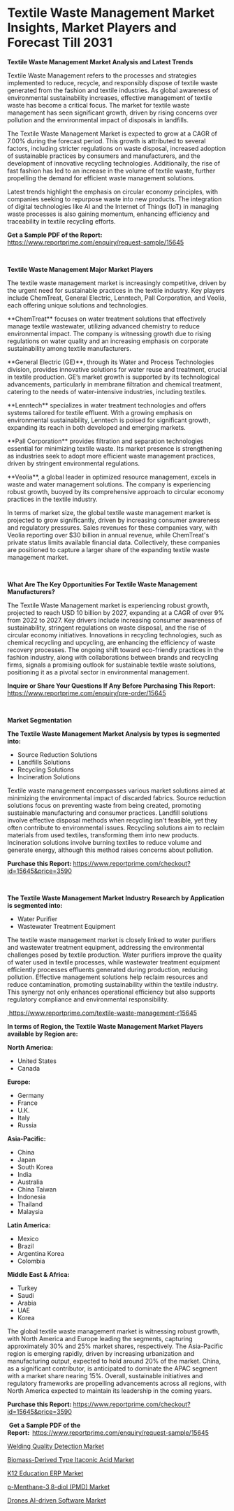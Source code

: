 <p><h1>Textile Waste Management Market Insights, Market Players and Forecast Till 2031</h1></p><p><strong>Textile Waste Management Market Analysis and Latest Trends</strong></p>
<p><p>Textile Waste Management refers to the processes and strategies implemented to reduce, recycle, and responsibly dispose of textile waste generated from the fashion and textile industries. As global awareness of environmental sustainability increases, effective management of textile waste has become a critical focus. The market for textile waste management has seen significant growth, driven by rising concerns over pollution and the environmental impact of disposals in landfills.</p><p>The Textile Waste Management Market is expected to grow at a CAGR of 7.00% during the forecast period. This growth is attributed to several factors, including stricter regulations on waste disposal, increased adoption of sustainable practices by consumers and manufacturers, and the development of innovative recycling technologies. Additionally, the rise of fast fashion has led to an increase in the volume of textile waste, further propelling the demand for efficient waste management solutions. </p><p>Latest trends highlight the emphasis on circular economy principles, with companies seeking to repurpose waste into new products. The integration of digital technologies like AI and the Internet of Things (IoT) in managing waste processes is also gaining momentum, enhancing efficiency and traceability in textile recycling efforts.</p></p>
<p><strong>Get a Sample PDF of the Report:&nbsp;</strong> <a href="https://www.reportprime.com/enquiry/request-sample/15645?utm_campaign=1286&utm_medium=2&utm_source=Github&utm_content=ia&utm_term=11102024&utm_id=textile-waste-management">https://www.reportprime.com/enquiry/request-sample/15645</a></p>
<p>&nbsp;</p>
<p><strong>Textile Waste Management Major Market Players</strong></p>
<p><p>The textile waste management market is increasingly competitive, driven by the urgent need for sustainable practices in the textile industry. Key players include ChemTreat, General Electric, Lenntech, Pall Corporation, and Veolia, each offering unique solutions and technologies.</p><p>**ChemTreat** focuses on water treatment solutions that effectively manage textile wastewater, utilizing advanced chemistry to reduce environmental impact. The company is witnessing growth due to rising regulations on water quality and an increasing emphasis on corporate sustainability among textile manufacturers.</p><p>**General Electric (GE)**, through its Water and Process Technologies division, provides innovative solutions for water reuse and treatment, crucial in textile production. GE’s market growth is supported by its technological advancements, particularly in membrane filtration and chemical treatment, catering to the needs of water-intensive industries, including textiles.</p><p>**Lenntech** specializes in water treatment technologies and offers systems tailored for textile effluent. With a growing emphasis on environmental sustainability, Lenntech is poised for significant growth, expanding its reach in both developed and emerging markets.</p><p>**Pall Corporation** provides filtration and separation technologies essential for minimizing textile waste. Its market presence is strengthening as industries seek to adopt more efficient waste management practices, driven by stringent environmental regulations.</p><p>**Veolia**, a global leader in optimized resource management, excels in waste and water management solutions. The company is experiencing robust growth, buoyed by its comprehensive approach to circular economy practices in the textile industry.</p><p>In terms of market size, the global textile waste management market is projected to grow significantly, driven by increasing consumer awareness and regulatory pressures. Sales revenues for these companies vary, with Veolia reporting over $30 billion in annual revenue, while ChemTreat's private status limits available financial data. Collectively, these companies are positioned to capture a larger share of the expanding textile waste management market.</p></p>
<p>&nbsp;</p>
<p><strong>What Are The Key Opportunities For Textile Waste Management Manufacturers?</strong></p>
<p><p>The Textile Waste Management market is experiencing robust growth, projected to reach USD 10 billion by 2027, expanding at a CAGR of over 9% from 2022 to 2027. Key drivers include increasing consumer awareness of sustainability, stringent regulations on waste disposal, and the rise of circular economy initiatives. Innovations in recycling technologies, such as chemical recycling and upcycling, are enhancing the efficiency of waste recovery processes. The ongoing shift toward eco-friendly practices in the fashion industry, along with collaborations between brands and recycling firms, signals a promising outlook for sustainable textile waste solutions, positioning it as a pivotal sector in environmental management.</p></p>
<p><strong>Inquire or Share Your Questions If Any Before Purchasing This Report:</strong> <a href="https://www.reportprime.com/enquiry/pre-order/15645?utm_campaign=1286&utm_medium=2&utm_source=Github&utm_content=ia&utm_term=11102024&utm_id=textile-waste-management">https://www.reportprime.com/enquiry/pre-order/15645</a></p>
<p>&nbsp;</p>
<p><strong>Market Segmentation</strong></p>
<p><strong>The Textile Waste Management Market Analysis by types is segmented into:</strong></p>
<p><ul><li>Source Reduction Solutions</li><li>Landfills Solutions</li><li>Recycling Solutions</li><li>Incineration Solutions</li></ul></p>
<p><p>Textile waste management encompasses various market solutions aimed at minimizing the environmental impact of discarded fabrics. Source reduction solutions focus on preventing waste from being created, promoting sustainable manufacturing and consumer practices. Landfill solutions involve effective disposal methods when recycling isn't feasible, yet they often contribute to environmental issues. Recycling solutions aim to reclaim materials from used textiles, transforming them into new products. Incineration solutions involve burning textiles to reduce volume and generate energy, although this method raises concerns about pollution.</p></p>
<p><strong>Purchase this Report:&nbsp;</strong><a href="https://www.reportprime.com/checkout?id=15645&price=3590&utm_campaign=1286&utm_medium=2&utm_source=Github&utm_content=ia&utm_term=11102024&utm_id=textile-waste-management">https://www.reportprime.com/checkout?id=15645&price=3590</a></p>
<p>&nbsp;</p>
<p><strong>The Textile Waste Management Market Industry Research by Application is segmented into:</strong></p>
<p><ul><li>Water Purifier</li><li>Wastewater Treatment Equipment</li></ul></p>
<p><p>The textile waste management market is closely linked to water purifiers and wastewater treatment equipment, addressing the environmental challenges posed by textile production. Water purifiers improve the quality of water used in textile processes, while wastewater treatment equipment efficiently processes effluents generated during production, reducing pollution. Effective management solutions help reclaim resources and reduce contamination, promoting sustainability within the textile industry. This synergy not only enhances operational efficiency but also supports regulatory compliance and environmental responsibility.</p></p>
<p><a href="https://www.reportprime.com/textile-waste-management-r15645?utm_campaign=1286&utm_medium=2&utm_source=Github&utm_content=ia&utm_term=11102024&utm_id=textile-waste-management">&nbsp;https://www.reportprime.com/textile-waste-management-r15645</a></p>
<p><strong>In terms of Region, the Textile Waste Management Market Players available by Region are:</strong></p>
<p>
    <p> <strong> North America: </strong>
        <ul>
            <li>United States</li>
            <li>Canada</li>
        </ul>
        </p> 
    <p> <strong> Europe: </strong>
        <ul>
            <li>Germany</li>
            <li>France</li>
            <li>U.K.</li>
            <li>Italy</li>
            <li>Russia</li>
        </ul>
        </p> 
    <p> <strong> Asia-Pacific: </strong>
        <ul>
            <li>China</li>
            <li>Japan</li>
            <li>South Korea</li>
            <li>India</li>
            <li>Australia</li>
            <li>China Taiwan</li>
            <li>Indonesia</li>
            <li>Thailand</li>
            <li>Malaysia</li>
        </ul>
        </p> 
    <p> <strong> Latin America: </strong>
        <ul>
            <li>Mexico</li>
            <li>Brazil</li>
            <li>Argentina Korea</li>
            <li>Colombia</li>
        </ul>
        </p> 
    <p> <strong> Middle East & Africa: </strong>
        <ul>
            <li>Turkey</li>
            <li>Saudi</li>
            <li>Arabia</li>
            <li>UAE</li>
            <li>Korea</li>
        </ul>
    </p>
    </p>
<p><p>The global textile waste management market is witnessing robust growth, with North America and Europe leading the segments, capturing approximately 30% and 25% market shares, respectively. The Asia-Pacific region is emerging rapidly, driven by increasing urbanization and manufacturing output, expected to hold around 20% of the market. China, as a significant contributor, is anticipated to dominate the APAC segment with a market share nearing 15%. Overall, sustainable initiatives and regulatory frameworks are propelling advancements across all regions, with North America expected to maintain its leadership in the coming years.</p></p>
<p><strong>Purchase this Report: </strong><a href="https://www.reportprime.com/checkout?id=15645&price=3590&utm_campaign=1286&utm_medium=2&utm_source=Github&utm_content=ia&utm_term=11102024&utm_id=textile-waste-management">https://www.reportprime.com/checkout?id=15645&price=3590</a></p>
<p>&nbsp;<strong>Get a Sample PDF of the Report:&nbsp;&nbsp;</strong><a href="https://www.reportprime.com/enquiry/request-sample/15645?utm_campaign=1286&utm_medium=2&utm_source=Github&utm_content=ia&utm_term=11102024&utm_id=textile-waste-management">https://www.reportprime.com/enquiry/request-sample/15645</a></p>
<p><strong></strong></p>
<p><p><a href="https://www.linkedin.com/pulse/insights-welding-quality-detection-market-size-which-expanding-ygspe?utm_campaign=1286&utm_medium=2&utm_source=Github&utm_content=ia&utm_term=11102024&utm_id=textile-waste-management">Welding Quality Detection Market</a></p><p><a href="https://www.linkedin.com/pulse/emerging-opportunities-challenges-global-biomass-derived-type-macdc?utm_campaign=1286&utm_medium=2&utm_source=Github&utm_content=ia&utm_term=11102024&utm_id=textile-waste-management">Biomass-Derived Type Itaconic Acid Market</a></p><p><a href="https://www.linkedin.com/pulse/k12-education-erp-market-growth-segmentation-regional-of8he?utm_campaign=1286&utm_medium=2&utm_source=Github&utm_content=ia&utm_term=11102024&utm_id=textile-waste-management">K12 Education ERP Market</a></p><p><a href="https://www.linkedin.com/pulse/investment-opportunities-p-menthane-38-diol-pmd-sector-risk-analysis-udric?utm_campaign=1286&utm_medium=2&utm_source=Github&utm_content=ia&utm_term=11102024&utm_id=textile-waste-management">p-Menthane-3,8-diol (PMD) Market</a></p><p><a href="https://www.linkedin.com/pulse/drones-ai-driven-software-industry-sector-new-technologies-joymf?utm_campaign=1286&utm_medium=2&utm_source=Github&utm_content=ia&utm_term=11102024&utm_id=textile-waste-management">Drones AI-driven Software Market</a></p></p>